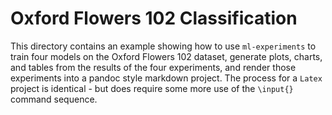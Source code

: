 # Oxford Flowers 102 Classification

This directory contains an example showing how to use `ml-experiments` to train four
models on the Oxford Flowers 102 dataset, generate plots, charts, and tables from the
results  of the four experiments, and render those experiments into a pandoc style markdown
project.  The process for a `Latex` project is identical - but does require some more
use of the `\input{}` command sequence.
